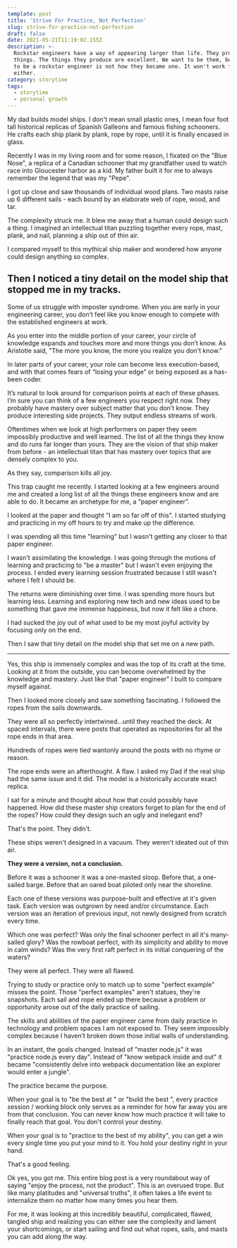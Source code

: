```yaml
---
template: post
title: 'Strive For Practice, Not Perfection'
slug: strive-for-practice-not-perfection
draft: false
date: 2021-05-21T11:19:02.155Z
description: >-
  Rockstar engineers have a way of appearing larger than life. They produce more
  things. The things they produce are excellent. We want to be them, but wanting
  to be a rockstar engineer is not how they became one. It won't work for you
  either. 
category: storytime
tags:
  - storytime
  - personal growth
---
```

My dad builds model ships. I don't mean small plastic ones, I mean four foot tall historical replicas of Spanish Galleons and famous fishing schooners. He crafts each ship plank by plank, rope by rope, until it is finally encased in glass.

Recently I was in my living room and for some reason, I fixated on the "Blue Nose", a replica of a Canadian schooner that my grandfather used to watch race into Gloucester harbor as a kid. My father built it for me to always remember the legend that was my "Pepe". 

I got up close and saw thousands of individual wood plans. Two masts raise up 6 different sails - each bound by an elaborate web of rope, wood, and tar. 

The complexity struck me. It blew me away that a human could design such a thing. I imagined an intellectual titan puzzling together every rope, mast, plank, and nail, planning a ship out of thin air.  

I compared myself to this mythical ship maker and wondered how anyone could design anything so complex. 

Then I noticed a tiny detail on the model ship that stopped me in my tracks. 
----- 

Some of us struggle with imposter syndrome. When you are early in your engineering career, you don’t feel like you know enough to compete with the established engineers at work. 

As you enter into the middle portion of your career, your circle of knowledge expands and touches more and more things you don’t know. As Aristotle said, "The more you know, the more you realize you don't know."

In later parts of your career, your role can become less execution-based, and with that comes fears of “losing your edge” or being exposed as a has-been coder. 

It’s natural to look around for comparison points at each of these phases. I’m sure you can think of a few engineers you respect right now. They probably have mastery over subject matter that you don’t know. They produce interesting side projects. They output endless streams of work. 

Oftentimes when we look at high performers on paper they seem impossibly productive and well learned. The list of all the things they know and do runs far longer than yours. They are the vision of that ship maker from before - an intellectual titan that has mastery over topics that are densely complex to you. 

As they say, comparison kills all joy.

This trap caught me recently. I started looking at a few engineers around me and created a long list of all the things these engineers know and are able to do. It became an archetype for me, a “paper engineer”. 

I looked at the paper and thought "I am so far off of this". I started studying and practicing in my off hours to try and make up the difference. 

I was spending all this time "learning" but I wasn't getting any closer to that paper engineer.

I wasn't assimilating the knowledge. I was going through the motions of learning and practicing to "be a master" but I wasn't even enjoying the process. I ended every learning session frustrated because I still wasn't where I felt I should be.

The returns were diminishing over time. I was spending more hours but learning less. Learning and exploring new tech and new ideas used to be something that gave me immense happiness, but now it felt like a chore.

I had sucked the joy out of what used to be my most joyful activity by focusing only on the end.

Then I saw that tiny detail on the model ship that set me on a new path.

---

Yes, this ship is immensely complex and was the top of its craft at the time. Looking at it from the outside, you can become overwhelmed by the knowledge and mastery. Just like that "paper engineer" I built to compare myself against.

Then I looked more closely and saw something fascinating. I followed the ropes from the sails downwards.

They were all so perfectly intertwined...until they reached the deck. At spaced intervals, there were posts that operated as repositories for all the rope ends in that area.

Hundreds of ropes were tied wantonly around the posts with no rhyme or reason.

The rope ends were an afterthought. A flaw. I asked my Dad if the real ship had the same issue and it did. The model is a historically accurate exact replica.

I sat for a minute and thought about how that could possibly have happened. How did these master ship creators forget to plan for the end of the ropes? How could they design such an ugly and inelegant end?

That's the point. They didn't.

These ships weren't designed in a vacuum. They weren't ideated out of thin air.

 __They were a version, not a conclusion.__

Before it was a schooner it was a one-masted sloop. Before that, a one-sailed barge. Before that an oared boat piloted only near the shoreline.

Each one of these versions was purpose-built and effective at it's given task. Each version was outgrown by need and/or circumstance. Each version was an iteration of previous input, not newly designed from scratch every time.

Which one was perfect? Was only the final schooner perfect in all it's many-sailed glory? Was the rowboat perfect, with its simplicity and ability to move in calm winds? Was the very first raft perfect in its initial conquering of the waters?

They were all perfect. They were all flawed.

Trying to study or practice only to match up to some "perfect example" misses the point. Those "perfect examples" aren't statues, they're snapshots. Each sail and rope ended up there because a problem or opportunity arose out of the daily practice of sailing.

The skills and abilities of the paper engineer came from daily practice in technology and problem spaces I am not exposed to. They seem impossibly complex because I haven’t broken down those initial walls of understanding. 

In an instant, the goals changed. Instead of "master node.js" it was "practice node.js every day". 
Instead of "know webpack inside and out" it became "consistently delve into webpack documentation like an explorer would enter a jungle".

The practice became the purpose.

When your goal is to "be the best at <X>" or "build the best <Y>", every practice session / working block only serves as a reminder for how far away you are from that conclusion. You can never know how much practice it will take to finally reach that goal. You don't control your destiny.

When your goal is to "practice <X> to the best of my ability", you can get a win every single time you put your mind to it. You hold your destiny right in your hand.

That's a good feeling.

Ok yes, you got me. This entire blog post is a very roundabout way of saying "enjoy the process, not the product". This is an overused trope. But like many platitudes and "universal truths", it often takes a life event to internalize them no matter how many times you hear them.

For me, it was looking at this incredibly beautiful, complicated, flawed, tangled ship and realizing you can either see the complexity and lament your shortcomings, or start sailing and find out what ropes, sails, and masts you can add along the way.
